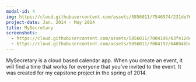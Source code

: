 ```yaml
---
modal-id: 4
img: https://cloud.githubusercontent.com/assets/5856011/7546574/231de76c-f5ad-11e4-8952-e90474344c9b.png
project-date: Jan. 2014 - May 2014
title: MySecretary
screenshots:
  - https://cloud.githubusercontent.com/assets/5856011/7004196/63f412de-dc35-11e4-9c0b-649d145a799a.png
  - https://cloud.githubusercontent.com/assets/5856011/7004197/64004bbc-dc35-11e4-9448-ee2b7ace854f.png
---
```

MySecretary is a cloud based calendar app. When you create an event, it will find a time that works for everyone that you’ve invited to the event. It was created for my capstone project in the spring of 2014.